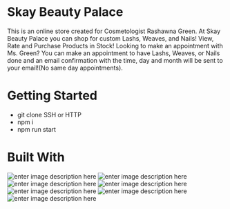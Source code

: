 

# Skay Beauty Palace

This is an online store created for Cosmetologist Rashawna Green. At Skay Beauty Palace you can shop for custom Lashs, Weaves, and Nails! View, Rate and Purchase Products in Stock! Looking to make an appointment with Ms. Green? You can make an appointment to have Lashs, Weaves, or Nails done and an email confirmation with the time, day and month will be sent to your email!(No same day appointments).




# Getting Started
- git clone SSH or HTTP
- npm i
- npm run start


# Built With

![enter image description here](https://proxy.duckduckgo.com/iu/?u=https://cdn-ak.f.st-hatena.com/images/fotolife/h/hirooooo-lab/20160713/20160713002241.jpg&f=1)
![enter image description here](https://proxy.duckduckgo.com/iu/?u=https://www.sitepen.com/blog/wp-content/uploads/2015/01/es6.png&f=1)
![enter image description here](https://proxy.duckduckgo.com/iu/?u=https://firebase.google.com/images/social.png&f=1)
![enter image description here](https://proxy.duckduckgo.com/iu/?u=https://i1.wp.com/david-barreto.com/wp-content/uploads/2016/05/webpack-12-638.jpg?resize=638%252C359&f=1)
![enter image description here](https://proxy.duckduckgo.com/iu/?u=https://raygun.com/blog/wp-content/uploads/2017/06/sass-tutorial.png&f=1)
![enter image description here](https://proxy.duckduckgo.com/iu/?u=https://tse1.mm.bing.net/th?id=OIP.XFP9KklvOJJAiVXwkv2v2wHaDt&pid=15.1&f=1)
![enter image description here](https://proxy.duckduckgo.com/iu/?u=https://www.brandeps.com/logo-download/L/Lodash-01.png&f=1)
